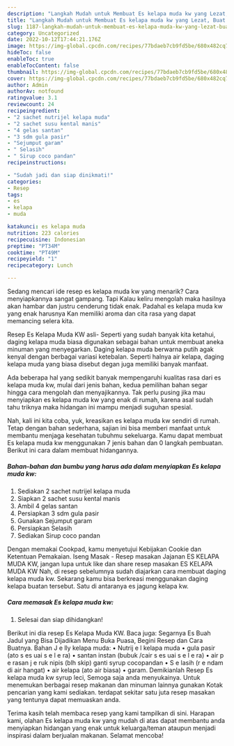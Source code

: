 ```yaml
---
description: "Langkah Mudah untuk Membuat Es kelapa muda kw yang Lezat, Buat Buka Puasa Enak Banget"
title: "Langkah Mudah untuk Membuat Es kelapa muda kw yang Lezat, Buat Buka Puasa Enak Banget"
slug: 1187-langkah-mudah-untuk-membuat-es-kelapa-muda-kw-yang-lezat-buat-buka-puasa-enak-banget
category: Uncategorized
date: 2022-10-12T17:44:21.176Z
image: https://img-global.cpcdn.com/recipes/77bdaeb7cb9fd5be/680x482cq70/es-kelapa-muda-kw-foto-resep-utama.jpg
hideToc: false
enableToc: true
enableTocContent: false
thumbnail: https://img-global.cpcdn.com/recipes/77bdaeb7cb9fd5be/680x482cq70/es-kelapa-muda-kw-foto-resep-utama.jpg
cover: https://img-global.cpcdn.com/recipes/77bdaeb7cb9fd5be/680x482cq70/es-kelapa-muda-kw-foto-resep-utama.jpg
author: Admin
authorAv: notfound
ratingvalue: 3.1
reviewcount: 24
recipeingredient:
- "2 sachet nutrijel kelapa muda"
- "2 sachet susu kental manis"
- "4 gelas santan"
- "3 sdm gula pasir"
- "Sejumput garam"
- " Selasih"
- " Sirup coco pandan"
recipeinstructions:

- "Sudah jadi dan siap dinikmati!"
categories:
- Resep
tags:
- es
- kelapa
- muda

katakunci: es kelapa muda 
nutrition: 223 calories
recipecuisine: Indonesian
preptime: "PT34M"
cooktime: "PT49M"
recipeyield: "1"
recipecategory: Lunch

---
```



Sedang mencari ide resep es kelapa muda kw yang menarik? Cara menyiapkannya sangat gampang. Tapi Kalau keliru mengolah maka hasilnya akan hambar dan justru cenderung tidak enak. Padahal es kelapa muda kw yang enak harusnya Kan memiliki aroma dan cita rasa yang dapat memancing selera kita.


Resep Es Kelapa Muda KW asli- Seperti yang sudah banyak kita ketahui, daging kelapa muda biasa digunakan sebagai bahan untuk membuat aneka minuman yang menyegarkan. Daging kelapa muda berwarna putih agak kenyal dengan berbagai variasi ketebalan. Seperti halnya air kelapa, daging kelapa muda yang biasa disebut degan juga memiliki banyak manfaat.

Ada beberapa hal yang sedikit banyak mempengaruhi kualitas rasa dari es kelapa muda kw, mulai dari jenis bahan, kedua pemilihan bahan segar hingga cara mengolah dan menyajikannya. Tak perlu pusing jika mau menyiapkan es kelapa muda kw yang enak di rumah, karena asal sudah tahu triknya maka hidangan ini mampu menjadi suguhan spesial.


Nah, kali ini kita coba, yuk, kreasikan es kelapa muda kw sendiri di rumah. Tetap dengan bahan sederhana, sajian ini bisa memberi manfaat untuk membantu menjaga kesehatan tubuhmu sekeluarga. Kamu dapat membuat Es kelapa muda kw menggunakan 7 jenis bahan dan 0 langkah pembuatan. Berikut ini cara dalam membuat hidangannya.

<!--inarticleads1-->

##### Bahan-bahan dan bumbu yang harus ada dalam menyiapkan Es kelapa muda kw:

1. Sediakan 2 sachet nutrijel kelapa muda
1. Siapkan 2 sachet susu kental manis
1. Ambil 4 gelas santan
1. Persiapkan 3 sdm gula pasir
1. Gunakan Sejumput garam
1. Persiapkan  Selasih
1. Sediakan  Sirup coco pandan


Dengan memakai Cookpad, kamu menyetujui Kebijakan Cookie dan Ketentuan Pemakaian. Iseng Masak - Resep masakan Jajanan ES KELAPA MUDA KW, jangan lupa untuk like dan share resep masakan ES KELAPA MUDA KW Nah, di resep sebelumnya sudah diajarkan cara membuat daging kelapa muda kw. Sekarang kamu bisa berkreasi menggunakan daging kelapa buatan tersebut. Satu di antaranya es jagung kelapa kw. 

<!--inarticleads2-->

##### Cara memasak Es kelapa muda kw:


1. Selesai dan siap dihidangkan!

Berikut ini dia resep Es Kelapa Muda KW. Baca juga: Segarnya Es Buah Jadul yang Bisa Dijadikan Menu Buka Puasa, Begini Resep dan Cara Buatnya. Bahan J e lly kelapa muda: • Nutrij e l kelapa muda • gula pasir (ato s es uai s e l e ra) • santan instan (bubuk /cair s es uai s e l e ra) • air p e rasan j e ruk nipis (blh skip) ganti syrup cocopandan • S e lasih (r e ndam di air hangat) • air kelapa (ato air biasa) • garam. Demikianlah Resep Es kelapa muda kw syrup leci, Semoga saja anda menyukainya. Untuk menemukan berbagai resep makanan dan minuman lainnya gunakan Kotak pencarian yang kami sediakan. terdapat sekitar satu juta resep masakan yang tentunya dapat memuaskan anda. 

Terima kasih telah membaca resep yang kami tampilkan di sini. Harapan kami, olahan Es kelapa muda kw yang mudah di atas dapat membantu anda menyiapkan hidangan yang enak untuk keluarga/teman ataupun menjadi inspirasi dalam berjualan makanan. Selamat mencoba!
